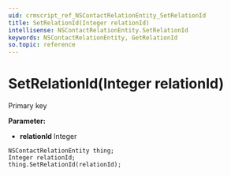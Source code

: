 ```yaml
---
uid: crmscript_ref_NSContactRelationEntity_SetRelationId
title: SetRelationId(Integer relationId)
intellisense: NSContactRelationEntity.SetRelationId
keywords: NSContactRelationEntity, GetRelationId
so.topic: reference
---
```


# SetRelationId(Integer relationId)

Primary key

**Parameter:** 
 - **relationId** Integer

```crmscript
NSContactRelationEntity thing;
Integer relationId;
thing.SetRelationId(relationId);
```

